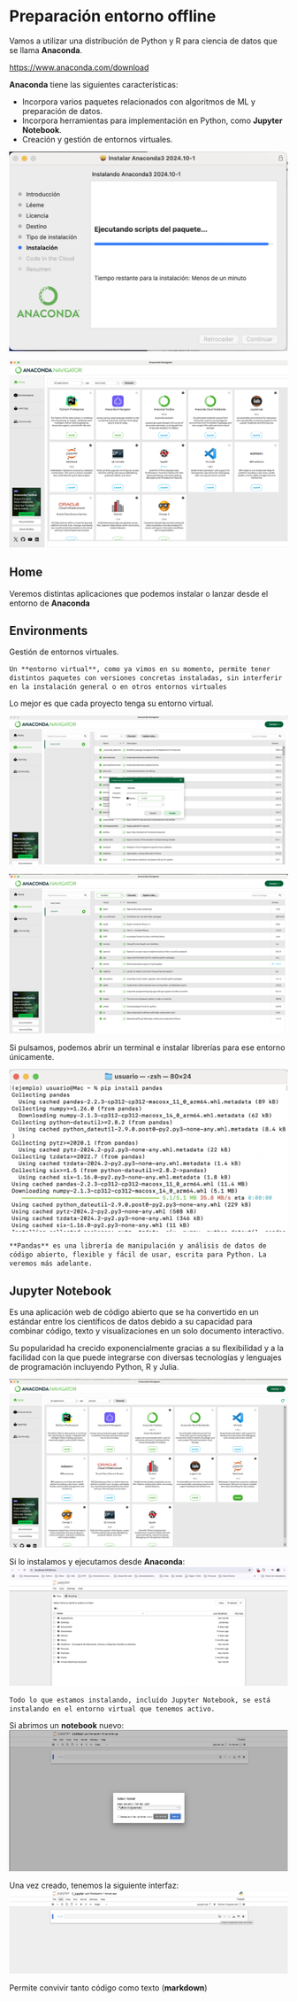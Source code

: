 # Preparación entorno offline
Vamos a utilizar una distribución de Python y R para ciencia de datos que se llama **Anaconda**.

https://www.anaconda.com/download


**Anaconda** tiene las siguientes características:
- Incorpora varios paquetes relacionados con algoritmos de ML y preparación de datos.
- Incorpora herramientas para implementación en Python, como **Jupyter Notebook**.
- Creación y gestión de entornos virtuales.

![alt text](image.png)

![alt text](image-1.png)

## Home
Veremos distintas aplicaciones que podemos instalar o lanzar desde el entorno de **Anaconda**

## Environments
Gestión de entornos virtuales.

```{note}
Un **entorno virtual**, como ya vimos en su momento, permite tener distintos paquetes con versiones concretas instaladas, sin interferir en la instalación general o en otros entornos virtuales
```
Lo mejor es que cada proyecto tenga su entorno virtual.

![alt text](image-3.png)

![alt text](image-4.png)

Si pulsamos, podemos abrir un terminal e instalar librerías para ese entorno únicamente.

![alt text](image-5.png)

```{note}
**Pandas** es una librería de manipulación y análisis de datos de código abierto, flexible y fácil de usar, escrita para Python. La veremos más adelante.
```
## Jupyter Notebook

Es una aplicación web de código abierto que se ha convertido en un estándar entre los científicos de datos debido a su capacidad para combinar código, texto y visualizaciones en un solo documento interactivo.

Su popularidad ha crecido exponencialmente gracias a su flexibilidad y a la facilidad con la que puede integrarse con diversas tecnologías y lenguajes de programación incluyendo Python, R y Julia.

![alt text](image-6.png)

Si lo instalamos y ejecutamos desde **Anaconda**:
![alt text](image-7.png)

```{note}
Todo lo que estamos instalando, incluído Jupyter Notebook, se está instalando en el entorno virtual que tenemos activo.
```

Si abrimos un **notebook** nuevo:
![alt text](image-8.png)

Una vez creado, tenemos la siguiente interfaz:
![alt text](image-9.png)

Permite convivir tanto código como texto (**markdown**)




